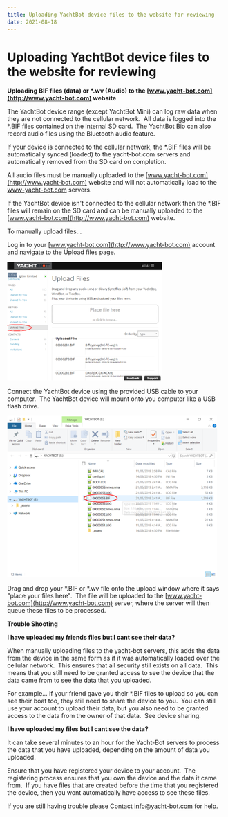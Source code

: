 ```yaml
---
title: Uploading YachtBot device files to the website for reviewing
date: 2021-08-18
---
```


# Uploading YachtBot device files to the website for reviewing

**Uploading BIF files (data) or \*.wv (Audio) to the [www.yacht-bot.com](http://www.yacht-bot.com) website**

The YachtBot device range (except YachtBot Mini) can log raw data when they are not connected to the cellular network.  All data is logged into the \*.BIF files contained on the internal SD card.  The YachtBot Bio can also record audio files using the Bluetooth audio feature.

If your device is connected to the cellular network, the \*.BIF files will be automatically synced (loaded) to the yacht-bot.com servers and automatically removed from the SD card on completion.

All audio files must be manually uploaded to the [www.yacht-bot.com](http://www.yacht-bot.com) website and will not automatically load to the www-yacht-bot.com servers.

If the YachtBot device isn't connected to the cellular network then the \*.BIF files will remain on the SD card and can be manually uploaded to the [www.yacht-bot.com](http://www.yacht-bot.com) website.

To manually upload files...

Log in to your [www.yacht-bot.com](http://www.yacht-bot.com) account and navigate to the Upload files page.

<img src="../../../assets/images/YDQbxGaWd4i1J0k8PmBmEWoL5ZjZQq-MyQ.png" alt="" width="358px" />

Connect the YachtBot device using the provided USB cable to your computer.  The YachtBot device will mount onto you computer like a USB flash drive.

<img src="../../../assets/images/JQs5793wDshrKE2xR00v3A9Tz7TcxTQtqw.png" alt="" width="486px" />

Drag and drop your \*.BIF or \*.wv file onto the upload window where it says "place your files here".  The file will be uploaded to the [www.yacht-bot.com](http://www.yacht-bot.com) server, where the server will then queue these files to be processed.

**Trouble Shooting**

**I have uploaded my friends files but I cant see their data?**

When manually uploading files to the yacht-bot servers, this adds the data from the device in the same form as if it was automatically loaded over the cellular network.  This ensures that all security still exists on all data.  This means that you still need to be granted access to see the device that the data came from to see the data that you uploaded.

For example... if your friend gave you their \*.BIF files to upload so you can see their boat too, they still need to share the device to you.  You can still use your account to upload their data, but you also need to be granted access to the data from the owner of that data.  See device sharing.

**I have uploaded my files but I cant see the data?**

It can take several minutes to an hour for the Yacht-Bot servers to process the data that you have uploaded, depending on the amount of data you uploaded.

Ensure that you have registered your device to your account.  The registering process ensures that you own the device and the data it came from.  If you have files that are created before the time that you registered the device, then you wont automatically have access to see these files.

If you are still having trouble please Contact info@yacht-bot.com for help.
